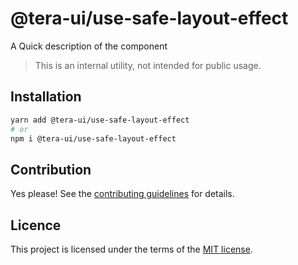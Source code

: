 # @tera-ui/use-safe-layout-effect

A Quick description of the component

> This is an internal utility, not intended for public usage.

## Installation

```sh
yarn add @tera-ui/use-safe-layout-effect
# or
npm i @tera-ui/use-safe-layout-effect
```

## Contribution

Yes please! See the
[contributing guidelines](https://github.com/nextui-org/nextui/blob/master/CONTRIBUTING.md)
for details.

## Licence

This project is licensed under the terms of the
[MIT license](https://github.com/nextui-org/nextui/blob/master/LICENSE).
